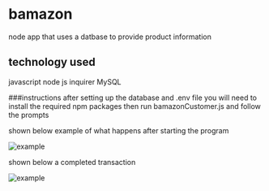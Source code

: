 # bamazon

node app that uses a datbase to provide product information

## technology used

javascript
node js
inquirer
MySQL

###instructions
after setting up the database and .env file
you will need to install the required npm packages
then run bamazonCustomer.js
and follow the prompts

shown below example of what happens after starting the program

![example](bamazon\images\examplePart1.png)

shown below a completed transaction

![example](bamazon\images\examplePart2.png)
